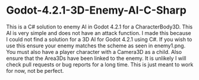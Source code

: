 # Godot-4.2.1-3D-Enemy-AI-C-Sharp
This is a C# solution to enemy AI in Godot 4.2.1 for a CharacterBody3D. This AI is very simple and does not have an attack function. 
I made this because I could not find a solution for a 3D AI for Godot 4.2.1 using C#.
If you wish to use this ensure your enemy matches the scheme as seen in enemy1.png.
You must also have a player character with a Camera3D as a child.
Also ensure that the Area3Ds have been linked to the enemy.
It is unlikely I will check pull requests or bug reports for a long time. This is just meant to work for now, not be perfect.
